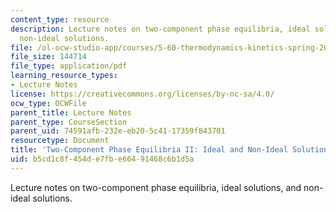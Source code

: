 ```yaml
---
content_type: resource
description: Lecture notes on two-component phase equilibria, ideal solutions, and
  non-ideal solutions.
file: /ol-ocw-studio-app/courses/5-60-thermodynamics-kinetics-spring-2008/b5cd1c8f454de7fbe66491468c6b1d5a_lec_2122.pdf
file_size: 144714
file_type: application/pdf
learning_resource_types:
- Lecture Notes
license: https://creativecommons.org/licenses/by-nc-sa/4.0/
ocw_type: OCWFile
parent_title: Lecture Notes
parent_type: CourseSection
parent_uid: 74591afb-232e-eb20-5c41-17359f843701
resourcetype: Document
title: 'Two-Component Phase Equilibria II: Ideal and Non-Ideal Solutions'
uid: b5cd1c8f-454d-e7fb-e664-91468c6b1d5a
---
```

Lecture notes on two-component phase equilibria, ideal solutions, and non-ideal solutions.
